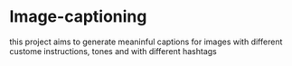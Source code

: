 # Image-captioning
this project aims to generate meaninful captions for images with different custome instructions, tones and with different hashtags
